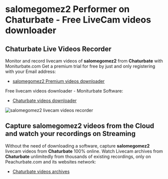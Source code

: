 # salomegomez2 Performer on Chaturbate - Free LiveCam videos downloader

## Chaturbate Live Videos Recorder

Monitor and record livecam videos of **salomegomez2** from **Chaturbate** with Moniturbate.com
Get a premium trial for free by just and only registering with your Email address:
* [salomegomez2 Premium videos downloader](https://moniturbate.com/request-demo-licence-key.html)

Free livecam videos downloader - Moniturbate Software:
* [Chaturbate videos downloader](https://moniturbate.com/moniturbate-download-software.html)

![salomegomez2 livecam videos recorder](https://peachurnet.com/templates/moniturbate-software.png)


## Capture salomegomez2 videos from the Cloud and watch your recordings on Streaming

Without the need of downloading a software, capture **salomegomez2** livecam videos from **Chaturbate** 100% online.
Watch Livecam archives from **Chaturbate** unlimitedly from thousands of existing recordings, only on Peachurbate.com and its websites network:
* [Chaturbate videos archives](https://peachurnet.com/)